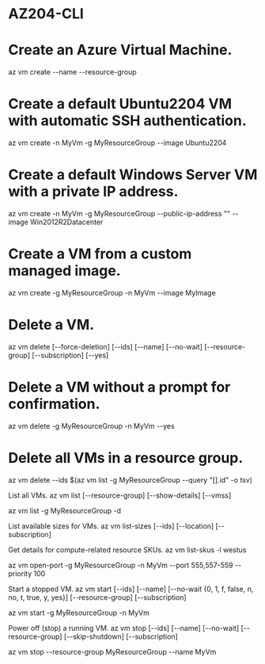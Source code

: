 # AZ204-CLI

# Create an Azure Virtual Machine.
az vm create --name
             --resource-group
             
# Create a default Ubuntu2204 VM with automatic SSH authentication.
az vm create -n MyVm -g MyResourceGroup --image Ubuntu2204

# Create a default Windows Server VM with a private IP address.
az vm create -n MyVm -g MyResourceGroup --public-ip-address "" --image Win2012R2Datacenter

# Create a VM from a custom managed image.
az vm create -g MyResourceGroup -n MyVm --image MyImage

# Delete a VM.
az vm delete [--force-deletion]
             [--ids]
             [--name]
             [--no-wait]
             [--resource-group]
             [--subscription]
             [--yes]
# Delete a VM without a prompt for confirmation.
az vm delete -g MyResourceGroup -n MyVm --yes

# Delete all VMs in a resource group.
az vm delete --ids $(az vm list -g MyResourceGroup --query "[].id" -o tsv)

List all VMs.
az vm list [--resource-group]
           [--show-details]
           [--vmss]

az vm list -g MyResourceGroup -d

List available sizes for VMs.
az vm list-sizes [--ids]
                 [--location]
                 [--subscription]

Get details for compute-related resource SKUs.
az vm list-skus -l westus

az vm open-port -g MyResourceGroup -n MyVm --port 555,557-559 --priority 100

Start a stopped VM.
az vm start [--ids]
            [--name]
            [--no-wait {0, 1, f, false, n, no, t, true, y, yes}]
            [--resource-group]
            [--subscription]
            
az vm start -g MyResourceGroup -n MyVm

Power off (stop) a running VM.
az vm stop [--ids]
           [--name]
           [--no-wait]
           [--resource-group]
           [--skip-shutdown]
           [--subscription]

az vm stop --resource-group MyResourceGroup --name MyVm

